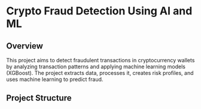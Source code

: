 # Crypto Fraud Detection Using AI and ML

## Overview
This project aims to detect fraudulent transactions in cryptocurrency wallets by analyzing transaction patterns and applying machine learning models (XGBoost). The project extracts data, processes it, creates risk profiles, and uses machine learning to predict fraud.

## Project Structure
